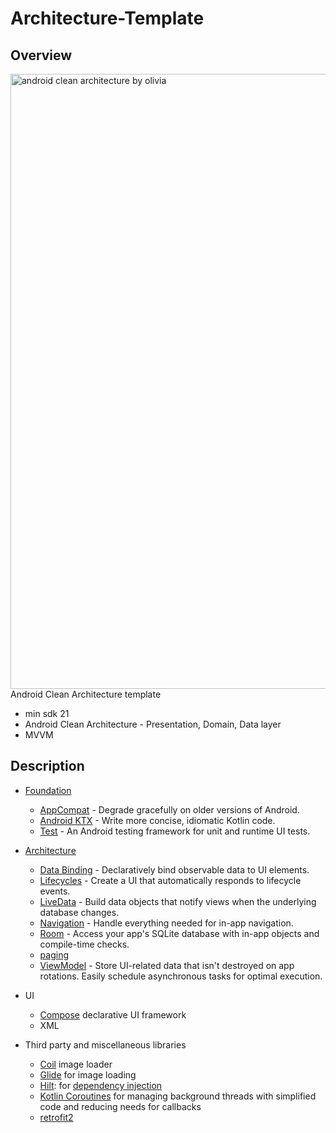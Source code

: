 # Architecture-Template
## Overview
<img width="984" alt="android clean architecture by olivia" src="https://user-images.githubusercontent.com/59822833/151776811-81232866-1f45-4bc0-99ed-22a90d24ea74.png">
Android Clean Architecture template  

  - min sdk 21 
  - Android Clean Architecture - Presentation, Domain, Data layer
  - MVVM 

## Description

- [Foundation](https://developer.android.com/jetpack/components) 

  - [AppCompat](https://developer.android.com/topic/libraries/support-library/packages#v7-appcompat) - Degrade gracefully on older versions of Android.
  - [Android KTX](https://developer.android.com/kotlin/ktx) - Write more concise, idiomatic Kotlin code.
  - [Test](https://developer.android.com/training/testing/) - An Android testing framework for unit and runtime UI tests.

- [Architecture](https://developer.android.com/jetpack/arch/)

  - [Data Binding](https://developer.android.com/topic/libraries/data-binding/) - Declaratively bind observable data to UI elements.
  - [Lifecycles](https://developer.android.com/topic/libraries/architecture/lifecycle) - Create a UI that automatically responds to lifecycle events.
  - [LiveData](https://developer.android.com/topic/libraries/architecture/livedata) - Build data objects that notify views when the underlying database changes.
  - [Navigation](https://developer.android.com/topic/libraries/architecture/navigation/) - Handle everything needed for in-app navigation.
  - [Room](https://developer.android.com/topic/libraries/architecture/room) - Access your app's SQLite database with in-app objects and compile-time checks.
  - [paging](https://developer.android.com/jetpack/androidx/releases/paging?hl=ko) 
  - [ViewModel](https://developer.android.com/topic/libraries/architecture/viewmodel) - Store UI-related data that isn't destroyed on app rotations. Easily schedule asynchronous tasks for optimal execution.

- UI 

  - [Compose](https://developer.android.com/jetpack/compose) declarative UI framework
  - XML

- Third party and miscellaneous libraries

  - [Coil](https://coil-kt.github.io/coil/compose/) image loader
  - [Glide](https://bumptech.github.io/glide/) for image loading
  - [Hilt](https://developer.android.com/training/dependency-injection/hilt-android): for [dependency injection](https://developer.android.com/training/dependency-injection)
  - [Kotlin Coroutines](https://kotlinlang.org/docs/reference/coroutines-overview.html) for managing background threads with simplified code and reducing needs for callbacks
  - [retrofit2](https://square.github.io/retrofit/) 
